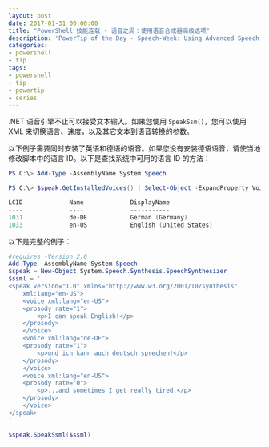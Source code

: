 ```yaml
---
layout: post
date: 2017-01-31 00:00:00
title: "PowerShell 技能连载 - 语音之周：使用语音合成器高级选项"
description: 'PowerTip of the Day - Speech-Week: Using Advanced Speech Synthesizer Options Synthesizer'
categories:
- powershell
- tip
tags:
- powershell
- tip
- powertip
- series
---
```

.NET 语音引擎不止可以接受文本输入。如果您使用 `SpeakSsm()`，您可以使用 XML 来切换语言、速度，以及其它文本到语音转换的参数。

以下例子需要同时安装了英语和德语的语音。如果您没有安装德语语音，请使当地修改脚本中的语言 ID。以下是查找系统中可用的语言 ID 的方法：

```powershell
PS C:\> Add-Type -AssemblyName System.Speech 

PS C:\> $speak.GetInstalledVoices() | Select-Object -ExpandProperty VoiceInfo | Select-Object -ExpandProperty Culture | Sort-Object -Unique

LCID             Name             DisplayName                                                                                         
----             ----             -----------                                                                                         
1031             de-DE            German (Germany)                                                                                    
1033             en-US            English (United States)
```

以下是完整的例子：

```powershell
#requires -Version 2.0
Add-Type -AssemblyName System.Speech
$speak = New-Object System.Speech.Synthesis.SpeechSynthesizer
$ssml = '
<speak version="1.0" xmlns="http://www.w3.org/2001/10/synthesis" 
    xml:lang="en-US">
    <voice xml:lang="en-US">
    <prosody rate="1">
        <p>I can speak English!</p>
    </prosody>
    </voice>
    <voice xml:lang="de-DE">
    <prosody rate="1">
        <p>und ich kann auch deutsch sprechen!</p>
    </prosody>
    </voice>
    <voice xml:lang="en-US">
    <prosody rate="0">
        <p>...and sometimes I get really tired.</p>
    </prosody>
    </voice>
</speak>
'

$speak.SpeakSsml($ssml)
```

<!--本文国际来源：[Speech-Week: Using Advanced Speech Synthesizer Options Synthesizer](http://community.idera.com/powershell/powertips/b/tips/posts/speech-week-using-advanced-speech-synthesizer-options-synthesizer)-->
